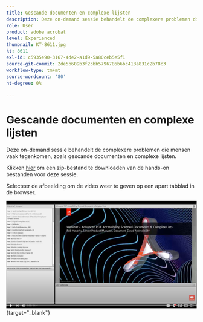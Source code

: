 ```yaml
---
title: Gescande documenten en complexe lijsten
description: Deze on-demand sessie behandelt de complexere problemen die mensen vaak tegenkomen, zoals gescande documenten en complexe lijsten
role: User
product: adobe acrobat
level: Experienced
thumbnail: KT-8611.jpg
kt: 8611
exl-id: c5935e90-3167-4de2-a1d9-5a80ceb5e5f1
source-git-commit: 2de5b609b3f23bb5796786b6bc413a831c2b78c3
workflow-type: tm+mt
source-wordcount: '80'
ht-degree: 0%

---
```


# Gescande documenten en complexe lijsten

Deze on-demand sessie behandelt de complexere problemen die mensen vaak tegenkomen, zoals gescande documenten en complexe lijsten.

Klikken [hier](../assets/accessibilitysession4.zip) om een zip-bestand te downloaden van de hands-on bestanden voor deze sessie.

Selecteer de afbeelding om de video weer te geven op een apart tabblad in de browser.

[![Sessie 4-video](../assets/Accessibilitysession4_YT.png)](https://youtu.be/RuBk6DqJBFc){target=&quot;_blank&quot;}
